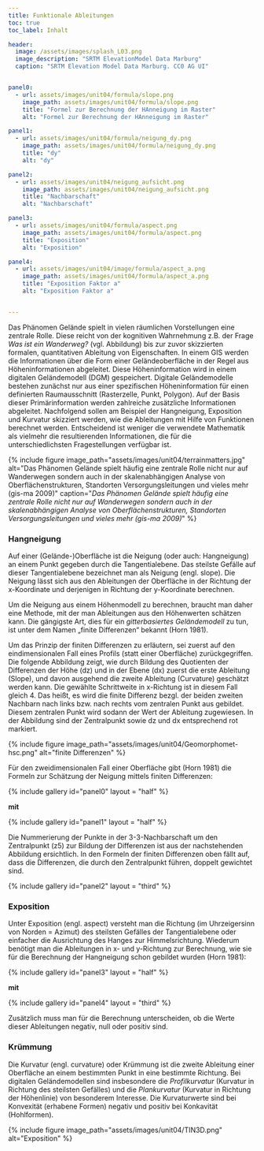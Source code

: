 ```yaml
---
title: Funktionale Ableitungen 
toc: true
toc_label: Inhalt

header:
  image: /assets/images/splash_L03.png
  image_description: "SRTM ElevationModel Data Marburg"
  caption: "SRTM Elevation Model Data Marburg. CC0 AG UI"


panel0:  
  - url: assets/images/unit04/formula/slope.png
    image_path: assets/images/unit04/formula/slope.png
    title: "Formel zur Berechnung der HAnneigung im Raster"
    alt: "Formel zur Berechnung der HAnneigung im Raster"

panel1:  
  - url: assets/images/unit04/formula/neigung_dy.png
    image_path: assets/images/unit04/formula/neigung_dy.png
    title: "dy"
    alt: "dy"

panel2:  
  - url: assets/images/unit04/neigung_aufsicht.png
    image_path: assets/images/unit04/neigung_aufsicht.png
    title: "Nachbarschaft"
    alt: "Nachbarschaft"

panel3:  
  - url: assets/images/unit04/formula/aspect.png
    image_path: assets/images/unit04/formula/aspect.png
    title: "Exposition"
    alt: "Exposition"

panel4:  
  - url: assets/images/unit04/image/formula/aspect_a.png
    image_path: assets/images/unit04/formula/aspect_a.png
    title: "Exposition Faktor a"
    alt: "Exposition Faktor a"


---
```



Das Phänomen Gelände spielt in vielen räumlichen Vorstellungen eine zentrale Rolle. Diese reicht von der kognitiven Wahrnehmung z.B. der Frage *Was ist ein Wanderweg?* (vgl. Abbildung) bis zur zuvor skizzierten formalen, quantitativen Ableitung von Eigenschaften.
In einem GIS werden die Informationen über die Form einer Geländeoberfläche in der Regel aus Höheninformationen abgeleitet. Diese Höheninformation wird in einem digitalen Geländemodell (DGM) gespeichert. Digitale Geländemodelle bestehen zunächst nur aus einer spezifischen Höheninformation für einen definierten Raumausschnitt (Rasterzelle, Punkt, Polygon). Auf der Basis dieser Primärinformation werden zahlreiche zusätzliche Informationen abgeleitet. Nachfolgend sollen am Beispiel der Hangneigung, Exposition und Kurvatur skizziert werden, wie die Ableitungen mit Hilfe von Funktionen berechnet werden. Entscheidend ist weniger die verwendete Mathematik als vielmehr die resultierenden Informationen, die für die unterschiedlichsten Fragestellungen verfügbar ist.

{% include figure image_path="assets/images/unit04/terrainmatters.jpg" alt="Das Phänomen Gelände spielt häufig eine zentrale Rolle nicht nur auf Wanderwegen sondern auch in der skalenabhängigen Analyse von Oberflächenstrukturen, Standorten Versorgungsleitungen und vieles mehr (gis-ma 2009)" caption="*Das Phänomen Gelände spielt häufig eine zentrale Rolle nicht nur auf Wanderwegen sondern auch in der skalenabhängigen Analyse von Oberflächenstrukturen, Standorten Versorgungsleitungen und vieles mehr (gis-ma 2009)*" %}


### Hangneigung

Auf einer (Gelände-)Oberfläche ist die Neigung (oder auch: Hangneigung) an einem Punkt gegeben durch die Tangentialebene. Das steilste Gefälle auf dieser Tangentialebene bezeichnet man als Neigung (engl. slope). Die Neigung lässt sich aus den Ableitungen der Oberfläche in der Richtung der x-Koordinate und derjenigen in Richtung der y-Koordinate berechnen.

Um die Neigung aus einem Höhenmodell zu berechnen, braucht man daher eine Methode, mit der man Ableitungen aus den Höhenwerten schätzen kann. Die gängigste Art, dies für ein *gitterbasiertes Geländemodell* zu tun, ist unter dem Namen „finite Differenzen“ bekannt (Horn 1981).

Um das Prinzip der finiten Differenzen zu erläutern, sei zuerst auf den eindimensionalen Fall eines Profils (statt einer Oberfläche) zurückgegriffen. Die folgende Abbildung zeigt, wie durch Bildung des Quotienten der Differenzen der Höhe (dz) und in der Ebene (dx) zuerst die erste Ableitung (Slope), und davon ausgehend die zweite Ableitung (Curvature) geschätzt werden kann. Die gewählte Schrittweite in x-Richtung ist in diesem Fall gleich 4. Das heißt, es wird die finite Differenz bezgl. der beiden zweiten Nachbarn nach links bzw. nach rechts vom zentralen Punkt aus gebildet. Diesem zentralen Punkt wird sodann der Wert der Ableitung zugewiesen. In der Abbildung sind der Zentralpunkt sowie dz und dx entsprechend rot markiert.

{% include figure image_path="assets/images/unit04/Geomorphomet-hsc.png" alt="finite Differenzen"  %}

Für den zweidimensionalen Fall einer Oberfläche gibt (Horn 1981) die Formeln zur Schätzung der Neigung mittels finiten Differenzen:

{% include gallery id="panel0"   layout = "half"  %}

**mit**

{% include gallery id="panel1"   layout = "half"  %}



Die Nummerierung der Punkte in der 3-3-Nachbarschaft um den Zentralpunkt (z5) zur Bildung der Differenzen ist aus der nachstehenden Abbildung ersichtlich. In den Formeln der finiten Differenzen oben fällt auf, dass die Differenzen, die durch den Zentralpunkt führen, doppelt gewichtet sind.


{% include gallery id="panel2"   layout = "third"  %}


### Exposition

Unter Exposition (engl. aspect) versteht man die Richtung (im Uhrzeigersinn von Norden = Azimut) des steilsten Gefälles der Tangentialebene oder einfacher die Ausrichtung des Hanges zur Himmelsrichtung. Wiederum benötigt man die Ableitungen in x- und y-Richtung zur Berechnung, wie sie für die Berechnung der Hangneigung schon gebildet wurden (Horn 1981):

{% include gallery id="panel3"   layout = "half"  %}


**mit**


{% include gallery id="panel4"   layout = "third"  %}

Zusätzlich muss man für die Berechnung unterscheiden, ob die Werte dieser Ableitungen negativ, null oder positiv sind.

### Krümmung

Die Kurvatur (engl. curvature) oder Krümmung  ist die zweite Ableitung einer Oberfläche an einem bestimmten Punkt in eine bestimmte Richtung.
Bei digitalen Geländemodellen sind insbesondere die *Profilkurvatur* (Kurvatur in Richtung des steilsten Gefälles) und die *Plankurvatur* (Kurvatur in Richtung der Höhenlinie) von besonderem Interesse. Die Kurvaturwerte sind bei Konvexität (erhabene Formen) negativ und positiv bei Konkavität (Hohlformen).

{% include figure image_path="assets/images/unit04/TIN3D.png" alt="Exposition" %}



